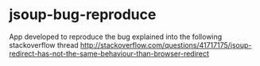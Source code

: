 # jsoup-bug-reproduce

App developed to reproduce the bug explained into the following stackoverflow thread
http://stackoverflow.com/questions/41717175/jsoup-redirect-has-not-the-same-behaviour-than-browser-redirect
